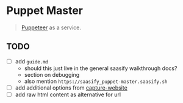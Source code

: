 # Puppet Master

> [Puppeteer](https://pptr.dev) as a service.

## TODO

- [ ] add `guide.md`
  - should this just live in the general saasify walkthrough docs?
  - section on debugging
  - also mention `https://saasify_puppet-master.saasify.sh`
- [ ] add additional options from [capture-website](https://github.com/sindresorhus/capture-website)
- [ ] add raw html content as alternative for url
